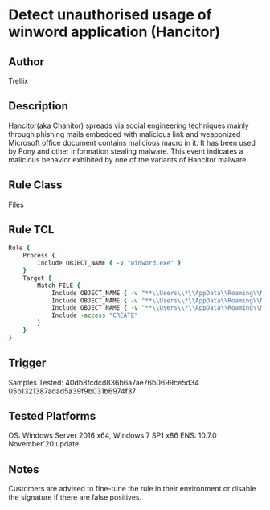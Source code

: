# Detect unauthorised usage of winword application (Hancitor)

## Author
Trellix

## Description
Hancitor(aka Chanitor) spreads via social engineering techniques mainly through phishing mails embedded with malicious link and weaponized Microsoft office document contains malicious macro in it. It has been used by Pony and other information stealing malware. This event indicates a malicious behavior exhibited by one of the variants of Hancitor malware. 

## Rule Class 
Files

## Rule TCL
```tcl
Rule {
	Process {
		Include OBJECT_NAME { -v "winword.exe" }
	}
	Target {
		Match FILE {
			Include OBJECT_NAME { -v "**\\Users\\*\\AppData\\Roaming\\Microsoft\\Templates\\*.dll" }
			Include OBJECT_NAME { -v "**\\Users\\*\\AppData\\Roaming\\Microsoft\\Templates\\*.exe" }
			Include OBJECT_NAME { -v "**\\Users\\*\\AppData\\Roaming\\Microsoft\\**\\W0rd.dll" }
			Include -access "CREATE"
		}
	}
}

```

## Trigger
Samples Tested:
40db8fcdcd836b6a7ae76b0699ce5d34
05b1321387adad5a39f9b031b6974f37

## Tested Platforms
OS: Windows Server 2016 x64, Windows 7 SP1 x86
ENS: 10.7.0 November'20 update

## Notes
Customers are advised to fine-tune the rule in their environment or disable the signature if there are false positives.